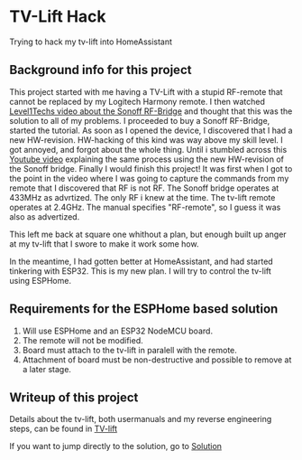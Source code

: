 # TV-Lift Hack
Trying to hack my tv-lift into HomeAssistant

## Background info for this project
This project started with me having a TV-Lift with a stupid RF-remote that cannot be replaced by my Logitech Harmony remote. I then watched [Level1Techs video about the Sonoff RF-Bridge](https://www.youtube.com/watch?v=Si2vt6fCTUY) and thought that this was the solution to all of my problems. I proceeded to buy a Sonoff RF-Bridge, started the tutorial. As soon as I opened the device, I discovered that I had a new HW-revision. HW-hacking of this kind was way above my skill level. I got annoyed, and forgot about the whole thing.
Until i stumbled across this [Youtube video](https://youtu.be/k-FLN1cM4jk?si=Mh5JG8W0j0KNtHbd) explaining the same process using the new HW-revision of the Sonoff bridge. Finally I would finish this project!
It was first when I got to the point in the video where I was going to capture the commands from my remote that I discovered that RF is not RF. The Sonoff bridge operates at 433MHz as advrtized. The only RF i knew at the time. The tv-lift remote operates at 2.4GHz. The manual specifies "RF-remote", so I guess it was also as advertized.

This left me back at square one whithout a plan, but enough built up anger at my tv-lift that I swore to make it work some how.

In the meantime, I had gotten better at HomeAssistant, and had started tinkering with ESP32.
This is my new plan. I will try to control the tv-lift using ESPHome.

## Requirements for the ESPHome based solution
1. Will use ESPHome and an  ESP32 NodeMCU board.
2. The remote will not be modified.
3. Board must attach to the tv-lift in paralell with the remote.
4. Attachment of board must be non-destructive and possible to remove at a later stage.

## Writeup of this project
Details about the tv-lift, both usermanuals and my reverse engineering steps, can be found in [TV-lift](./TV-lift/)

If you want to jump directly to the solution, go to [Solution](./Solution)
